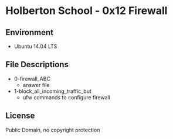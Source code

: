 #  Holberton School - 0x12 Firewall

## Environment
* Ubuntu 14.04 LTS


## File Descriptions
* 0-firewall_ABC
    * answer file
* 1-block_all_incoming_traffic_but
	* ufw commands to configure firewall
## License
Public Domain, no copyright protection

